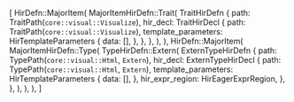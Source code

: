 [
    HirDefn::MajorItem(
        MajorItemHirDefn::Trait(
            TraitHirDefn {
                path: TraitPath(`core::visual::Visualize`),
                hir_decl: TraitHirDecl {
                    path: TraitPath(`core::visual::Visualize`),
                    template_parameters: HirTemplateParameters {
                        data: [],
                    },
                },
            },
        ),
    ),
    HirDefn::MajorItem(
        MajorItemHirDefn::Type(
            TypeHirDefn::Extern(
                ExternTypeHirDefn {
                    path: TypePath(`core::visual::Html`, `Extern`),
                    hir_decl: ExternTypeHirDecl {
                        path: TypePath(`core::visual::Html`, `Extern`),
                        template_parameters: HirTemplateParameters {
                            data: [],
                        },
                        hir_expr_region: HirEagerExprRegion,
                    },
                },
            ),
        ),
    ),
]